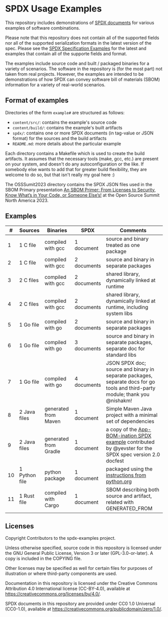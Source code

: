 # SPDX Usage Examples

This repository includes demonstrations of [SPDX documents](https://spdx.dev) for various examples of software combinations.

Please note that this repository does not contain all of the supported fields nor all of the supported serialization formats in the latest version of the spec.  Please see the [SPDX Specification Examples](https://github.com/spdx/spdx-spec/tree/development/v2.3.1/examples) for the latest and examples that contain all of the supporte fields and format.

The examples include source code and built / packaged binaries for a variety of scenarios. The software in the repository is (for the most part) not taken from real projects. However, the examples are intended to be demonstrations of how SPDX can convey software bill of materials (SBOM) information for a variety of real-world scenarios.

## Format of examples

Directories of the form `example#` are structured as follows:

- `content/src/`: contains the example's source code
- `content/build/`: contains the example's built artifacts
- `spdx/`: contains one or more SPDX documents (in tag-value or JSON format) for the sources and the build artifacts
- `README.md`: more details about the particular example

Each directory contains a Makefile which is used to create the build artifacts. It assumes that the necessary tools (make, gcc, etc.) are present on your system, and doesn't do any autoconfiguration or the like. If somebody else wants to add that for greater build flexibility, they are welcome to do so, but that isn't really my goal here  :)

The OSSSumit2023 directory contains the SPDX JSON files used in the SBOM Primary presentation [An SBOM Primer: From Licenses to Security, Know What’s in Your Code, or Someone Else’s!](https://ossna2023.sched.com/event/1KtE8/an-sbom-primer-from-licenses-to-security-know-whats-in-your-code-or-someone-elses-jeff-shapiro-the-linux-foundation-gary-oneall-source-auditor) at the Open Source Summit North America 2023. 

## Examples

|  # | Sources | Binaries | SPDX | Comments |
|----|---------|----------|------|----------|
|  1 | 1 C file | compiled with gcc | 1 document | source and binary treated as one package |
|  2 | 1 C file | compiled with gcc | 2 documents | source and binary in separate packages |
|  3 | 2 C files | compiled with gcc | 2 documents | shared library, dynamically linked at runtime |
|  4 | 2 C files | compiled with gcc | 2 documents | shared library, dynamically linked at runtime, including system libs |
|  5 | 1 Go file | compiled with go | 2 documents | source and binary in separate packages |
|  6 | 1 Go file | compiled with go | 3 documents | source and binary in separate packages, separate doc for standard libs |
|  7 | 1 Go file | compiled with go | 4 documents | JSON SPDX doc; source and binary in separate packages, separate docs for go tools and third-party module; thank you @nishakm! |
|  8 | 2 Java files | generated from Maven | 1 document | Simple Maven Java project with a minimal set of dependencies |
|  9 | 2 Java files | generated from Gradle | 1 document |a copy of the [App-BOM-ination SPDX example](https://github.com/yevster/App-BOM-ination) contributed by @yevster for the SPDX spec version 2.0 docfest |
| 10 | 1 Python file | python package | 1 document | packaged using the [instructions from python.org](https://packaging.python.org/en/latest/tutorials/packaging-projects/) |
| 11 | 1 Rust file | compiled with Cargo | 1 document | SBOM describing both source and artifact, related with GENERATED_FROM |

## Licenses

Copyright Contributors to the spdx-examples project.

Unless otherwise specified, source code in this repository is licensed under the GNU General Public License, Version 3 or later (GPL-3.0-or-later). A copy is included in the COPYING file.

Other licenses may be specified as well for certain files for purposes of illustration or where third-party components are used.

Documentation in this repository is licensed under the Creative Commons Attribution 4.0 International license (CC-BY-4.0), available at https://creativecommons.org/licenses/by/4.0/.

SPDX documents in this repository are provided under CC0 1.0 Universal (CC0-1.0), available at https://creativecommons.org/publicdomain/zero/1.0/.
